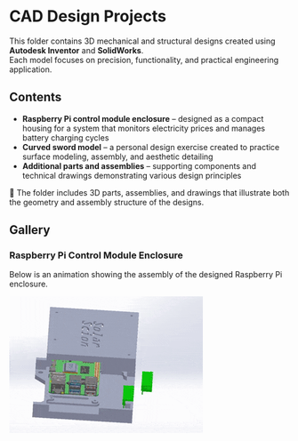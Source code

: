 # CAD Design Projects

This folder contains 3D mechanical and structural designs created using **Autodesk Inventor** and **SolidWorks**.  
Each model focuses on precision, functionality, and practical engineering application.

## Contents
- **Raspberry Pi control module enclosure** – designed as a compact housing for a system that monitors electricity prices and manages battery charging cycles  
- **Curved sword model** – a personal design exercise created to practice surface modeling, assembly, and aesthetic detailing  
- **Additional parts and assemblies** – supporting components and technical drawings demonstrating various design principles

📸 The folder includes 3D parts, assemblies, and drawings that illustrate both the geometry and assembly structure of the designs.
## Gallery

### Raspberry Pi Control Module Enclosure

Below is an animation showing the assembly of the designed Raspberry Pi enclosure.

![Raspberry Pi Enclosure Animation](3Dasemblis-ezgif.com-optimize.gif)
